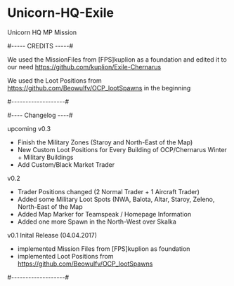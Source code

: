 # Unicorn-HQ-Exile
Unicorn HQ MP Mission


#----- CREDITS -----#

We used the MissionFiles from [FPS]kuplion as a foundation and edited it to our need https://github.com/kuplion/Exile-Chernarus 

We used the Loot Positions from  https://github.com/Beowulfv/OCP_lootSpawns in the beginning

#-------------------#

#---- Changelog ----#

upcoming v0.3
- Finish the Military Zones (Staroy and North-East of the Map)
- New Custom Loot Positions for Every Building of OCP/Chernarus Winter + Military Buildings
- Add Custom/Black Market Trader

v0.2
- Trader Positions changed (2 Normal Trader + 1 Aircraft Trader)
- Added some Military Loot Spots (NWA, Balota, Altar, Staroy, Zeleno, North-East of the Map
- Added Map Marker for Teamspeak / Homepage Information
- Added one more Spawn in the North-West over Skalka

v0.1 Inital Release (04.04.2017)
- implemented Mission Files from [FPS]kuplion as foundation
- implemented Loot Positions from https://github.com/Beowulfv/OCP_lootSpawns


#-------------------#
